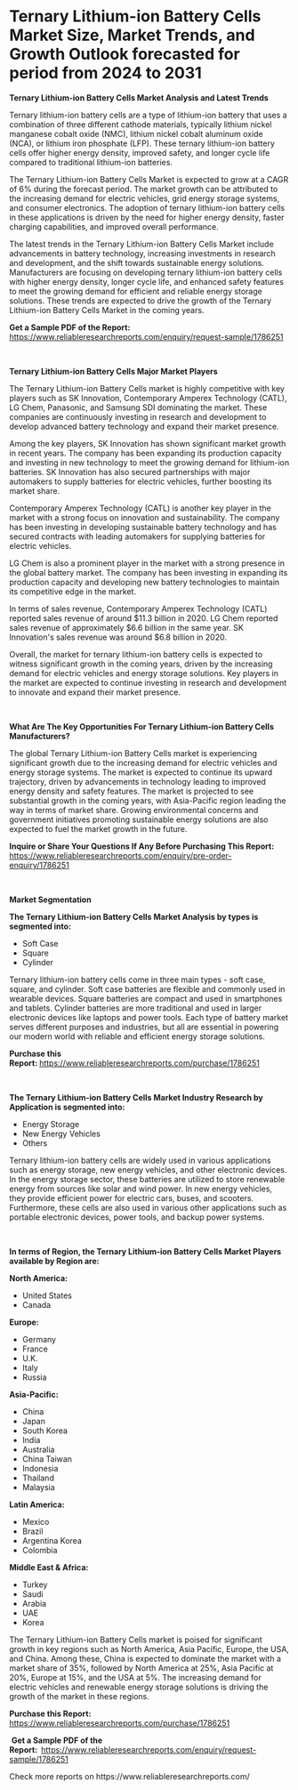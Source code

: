 <p><h1>Ternary Lithium-ion Battery Cells Market Size, Market Trends, and Growth Outlook forecasted for period from 2024 to 2031</h1></p><p><strong>Ternary Lithium-ion Battery Cells Market Analysis and Latest Trends</strong></p>
<p><p>Ternary lithium-ion battery cells are a type of lithium-ion battery that uses a combination of three different cathode materials, typically lithium nickel manganese cobalt oxide (NMC), lithium nickel cobalt aluminum oxide (NCA), or lithium iron phosphate (LFP). These ternary lithium-ion battery cells offer higher energy density, improved safety, and longer cycle life compared to traditional lithium-ion batteries.</p><p>The Ternary Lithium-ion Battery Cells Market is expected to grow at a CAGR of 6% during the forecast period. The market growth can be attributed to the increasing demand for electric vehicles, grid energy storage systems, and consumer electronics. The adoption of ternary lithium-ion battery cells in these applications is driven by the need for higher energy density, faster charging capabilities, and improved overall performance.</p><p>The latest trends in the Ternary Lithium-ion Battery Cells Market include advancements in battery technology, increasing investments in research and development, and the shift towards sustainable energy solutions. Manufacturers are focusing on developing ternary lithium-ion battery cells with higher energy density, longer cycle life, and enhanced safety features to meet the growing demand for efficient and reliable energy storage solutions. These trends are expected to drive the growth of the Ternary Lithium-ion Battery Cells Market in the coming years.</p></p>
<p><strong>Get a Sample PDF of the Report:&nbsp;</strong> <a href="https://www.reliableresearchreports.com/enquiry/request-sample/1786251">https://www.reliableresearchreports.com/enquiry/request-sample/1786251</a></p>
<p>&nbsp;</p>
<p><strong>Ternary Lithium-ion Battery Cells Major Market Players</strong></p>
<p><p>The Ternary Lithium-ion Battery Cells market is highly competitive with key players such as SK Innovation, Contemporary Amperex Technology (CATL), LG Chem, Panasonic, and Samsung SDI dominating the market. These companies are continuously investing in research and development to develop advanced battery technology and expand their market presence.</p><p>Among the key players, SK Innovation has shown significant market growth in recent years. The company has been expanding its production capacity and investing in new technology to meet the growing demand for lithium-ion batteries. SK Innovation has also secured partnerships with major automakers to supply batteries for electric vehicles, further boosting its market share.</p><p>Contemporary Amperex Technology (CATL) is another key player in the market with a strong focus on innovation and sustainability. The company has been investing in developing sustainable battery technology and has secured contracts with leading automakers for supplying batteries for electric vehicles.</p><p>LG Chem is also a prominent player in the market with a strong presence in the global battery market. The company has been investing in expanding its production capacity and developing new battery technologies to maintain its competitive edge in the market.</p><p>In terms of sales revenue, Contemporary Amperex Technology (CATL) reported sales revenue of around $11.3 billion in 2020. LG Chem reported sales revenue of approximately $6.6 billion in the same year. SK Innovation's sales revenue was around $6.8 billion in 2020.</p><p>Overall, the market for ternary lithium-ion battery cells is expected to witness significant growth in the coming years, driven by the increasing demand for electric vehicles and energy storage solutions. Key players in the market are expected to continue investing in research and development to innovate and expand their market presence.</p></p>
<p>&nbsp;</p>
<p><strong>What Are The Key Opportunities For Ternary Lithium-ion Battery Cells Manufacturers?</strong></p>
<p><p>The global Ternary Lithium-ion Battery Cells market is experiencing significant growth due to the increasing demand for electric vehicles and energy storage systems. The market is expected to continue its upward trajectory, driven by advancements in technology leading to improved energy density and safety features. The market is projected to see substantial growth in the coming years, with Asia-Pacific region leading the way in terms of market share. Growing environmental concerns and government initiatives promoting sustainable energy solutions are also expected to fuel the market growth in the future.</p></p>
<p><strong>Inquire or Share Your Questions If Any Before Purchasing This Report:</strong> <a href="https://www.reliableresearchreports.com/enquiry/pre-order-enquiry/1786251">https://www.reliableresearchreports.com/enquiry/pre-order-enquiry/1786251</a></p>
<p>&nbsp;</p>
<p><strong>Market Segmentation</strong></p>
<p><strong>The Ternary Lithium-ion Battery Cells Market Analysis by types is segmented into:</strong></p>
<p><ul><li>Soft Case</li><li>Square</li><li>Cylinder</li></ul></p>
<p><p>Ternary lithium-ion battery cells come in three main types - soft case, square, and cylinder. Soft case batteries are flexible and commonly used in wearable devices. Square batteries are compact and used in smartphones and tablets. Cylinder batteries are more traditional and used in larger electronic devices like laptops and power tools. Each type of battery market serves different purposes and industries, but all are essential in powering our modern world with reliable and efficient energy storage solutions.</p></p>
<p><strong>Purchase this Report:&nbsp;</strong><a href="https://www.reliableresearchreports.com/purchase/1786251">https://www.reliableresearchreports.com/purchase/1786251</a></p>
<p>&nbsp;</p>
<p><strong>The Ternary Lithium-ion Battery Cells Market Industry Research by Application is segmented into:</strong></p>
<p><ul><li>Energy Storage</li><li>New Energy Vehicles</li><li>Others</li></ul></p>
<p><p>Ternary lithium-ion battery cells are widely used in various applications such as energy storage, new energy vehicles, and other electronic devices. In the energy storage sector, these batteries are utilized to store renewable energy from sources like solar and wind power. In new energy vehicles, they provide efficient power for electric cars, buses, and scooters. Furthermore, these cells are also used in various other applications such as portable electronic devices, power tools, and backup power systems.</p></p>
<p>&nbsp;</p>
<p><strong>In terms of Region, the Ternary Lithium-ion Battery Cells Market Players available by Region are:</strong></p>
<p>
    <p> <strong> North America: </strong>
        <ul>
            <li>United States</li>
            <li>Canada</li>
        </ul>
        </p> 
    <p> <strong> Europe: </strong>
        <ul>
            <li>Germany</li>
            <li>France</li>
            <li>U.K.</li>
            <li>Italy</li>
            <li>Russia</li>
        </ul>
        </p> 
    <p> <strong> Asia-Pacific: </strong>
        <ul>
            <li>China</li>
            <li>Japan</li>
            <li>South Korea</li>
            <li>India</li>
            <li>Australia</li>
            <li>China Taiwan</li>
            <li>Indonesia</li>
            <li>Thailand</li>
            <li>Malaysia</li>
        </ul>
        </p> 
    <p> <strong> Latin America: </strong>
        <ul>
            <li>Mexico</li>
            <li>Brazil</li>
            <li>Argentina Korea</li>
            <li>Colombia</li>
        </ul>
        </p> 
    <p> <strong> Middle East & Africa: </strong>
        <ul>
            <li>Turkey</li>
            <li>Saudi</li>
            <li>Arabia</li>
            <li>UAE</li>
            <li>Korea</li>
        </ul>
    </p>
    </p>
<p><p>The Ternary Lithium-ion Battery Cells market is poised for significant growth in key regions such as North America, Asia Pacific, Europe, the USA, and China. Among these, China is expected to dominate the market with a market share of 35%, followed by North America at 25%, Asia Pacific at 20%, Europe at 15%, and the USA at 5%. The increasing demand for electric vehicles and renewable energy storage solutions is driving the growth of the market in these regions.</p></p>
<p><strong>Purchase this Report: </strong><a href="https://www.reliableresearchreports.com/purchase/1786251">https://www.reliableresearchreports.com/purchase/1786251</a></p>
<p>&nbsp;<strong>Get a Sample PDF of the Report:&nbsp;&nbsp;</strong><a href="https://www.reliableresearchreports.com/enquiry/request-sample/1786251">https://www.reliableresearchreports.com/enquiry/request-sample/1786251</a></p>
<p><strong></strong></p>
<p>Check more reports on https://www.reliableresearchreports.com/</p>